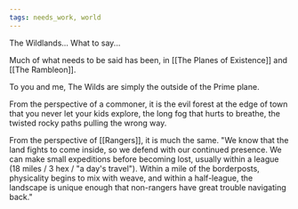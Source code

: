 ```yaml
---
tags: needs_work, world
---
```

The Wildlands...
What to say...

Much of what needs to be said has been, in [[The Planes of Existence]] and [[The Rambleon]].

To you and me, The Wilds are simply the outside of the Prime plane. 

From the perspective of a commoner, it is the evil forest at the edge of town that you never let your kids explore, the long fog that hurts to breathe, the twisted rocky paths pulling the wrong way.

From the perspective of [[Rangers]], it is much the same. "We know that the land fights to come inside, so we defend with our continued presence. We can make small expeditions before becoming lost, usually within a league (18 miles / 3 hex / "a day's travel"). Within a mile of the borderposts, physicality begins to mix with weave, and within a half-league, the landscape is unique enough that non-rangers have great trouble navigating back."